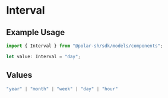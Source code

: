 # Interval

## Example Usage

```typescript
import { Interval } from "@polar-sh/sdk/models/components";

let value: Interval = "day";
```

## Values

```typescript
"year" | "month" | "week" | "day" | "hour"
```